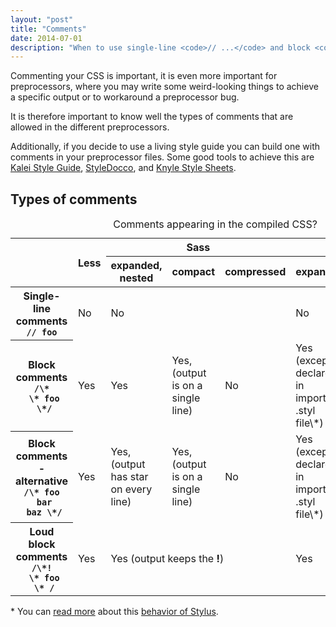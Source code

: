 ```yaml
---
layout: "post"
title: "Comments"
date: 2014-07-01
description: "When to use single-line <code>// ...</code> and block <code>/* ... */</code> comments, quirks you should be aware of"
---
```


Commenting your CSS is important, it is even more important for preprocessors, where you may write some weird-looking things to achieve a specific output or to workaround a preprocessor bug.

It is therefore important to know well the types of comments that are allowed in the different preprocessors.

Additionally, if you decide to use a living style guide you can build one with comments in your preprocessor files. Some good tools to achieve this are [Kalei Style Guide](http://kaleistyleguide.com/), [StyleDocco](http://jacobrask.github.io/styledocco/), and [Knyle Style Sheets](https://github.com/kss-node/kss-node).




## Types of comments

<table class="table-content">
  <caption>Comments appearing in the compiled CSS?</caption>
  <thead>
    <tr>
      <th rowspan="2"></th>
      <th rowspan="2">Less</th>
      <th colspan="3">Sass</th>
      <th colspan="2">Stylus</th>
    </tr>
    <tr>
      <th>expanded, nested</th>
      <th>compact</th>
      <th>compressed</th>
      <th>expanded</th>
      <th>compressed</th>
    </tr>
  </thead>
  <tbody>
    <tr>
      <th>
        Single-line comments<br>
        <code>// foo</code>
      </th>
      <td>No</td>
      <td colspan="3">No</td>
      <td colspan="2">No</td>
    </tr>
    <tr>
      <th>
        Block comments<br>
        <code>/\*<br>&nbsp;\* foo<br>&nbsp;\*/</code>
      </th>
      <td>Yes</td>
      <td>Yes</td>
      <td>Yes, (output is on a single line)</td>
      <td>No</td>
      <td>Yes (except if declared in imported .styl file\*)</td>
      <td>No</td>
    </tr>
    <tr>
      <th>
        Block comments - alternative<br>
        <code>/\* foo<br>&nbsp;bar<br>&nbsp;baz \*/</code>
      </th>
      <td>Yes</td>
      <td>Yes, (output has star on every line)</td>
      <td>Yes, (output is on a single line)</td>
      <td>No</td>
      <td>Yes (except if declared in imported .styl file\*)</td>
      <td>No</td>
    </tr>
    <tr>
      <th>
        Loud block comments<br>
        <code>/\*!<br>&nbsp;\* foo<br>&nbsp;\* /</code>
      </th>
      <td>Yes</td>
      <td colspan="3">Yes (output keeps the <b>!</b>)</td>
      <td colspan="2">Yes</td>
    </tr>
  </tbody>
</table>

\* You can [read more](https://github.com/LearnBoost/stylus/issues/1389) about this [behavior of Stylus](https://github.com/LearnBoost/stylus/pull/935).
